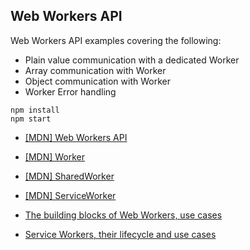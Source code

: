 ## Web Workers API

Web Workers API examples covering the following:

- Plain value communication with a dedicated Worker
- Array communication with Worker
- Object communication with Worker
- Worker Error handling


```
npm install
npm start
```

- [[MDN] Web Workers API](https://developer.mozilla.org/en-US/docs/Web/API/Web_Workers_API)
- [[MDN] Worker](https://developer.mozilla.org/en-US/docs/Web/API/Worker)
- [[MDN] SharedWorker](https://developer.mozilla.org/en-US/docs/Web/API/SharedWorker)
- [[MDN] ServiceWorker](https://developer.mozilla.org/en-US/docs/Web/API/ServiceWorker)

- [The building blocks of Web Workers, use cases](https://blog.sessionstack.com/how-javascript-works-the-building-blocks-of-web-workers-5-cases-when-you-should-use-them-a547c0757f6a) 
- [Service Workers, their lifecycle and use cases](https://blog.sessionstack.com/how-javascript-works-service-workers-their-life-cycle-and-use-cases-52b19ad98b58)
